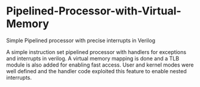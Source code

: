 # Pipelined-Processor-with-Virtual-Memory
Simple Pipelined processor with precise interrupts in Verilog

A simple instruction set pipelined processor with handlers for exceptions and interrupts in verilog.
A virtual memory mapping is done and a TLB module is also added for enabling fast access.
User and kernel modes were well defined and the handler code exploited this feature to enable nested interrupts.
